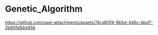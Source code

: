 # Genetic_Algorithm


https://github.com/user-attachments/assets/74cd83f4-8b5d-446c-bbd7-2b80fe84d45b

